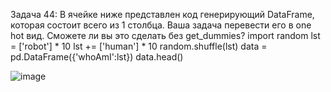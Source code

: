 Задача 44: В ячейке ниже представлен код генерирующий DataFrame, которая состоит всего из 1 столбца.
Ваша задача перевести его в one hot вид. Сможете ли вы это сделать без get_dummies?
import random
lst = ['robot'] * 10
lst += ['human'] * 10
random.shuffle(lst)
data = pd.DataFrame({'whoAmI':lst})
data.head()

![image](https://github.com/Aliana89/Home_Work_44/assets/140052202/ee6b4586-14e1-4794-8985-e68e727ca26a)
